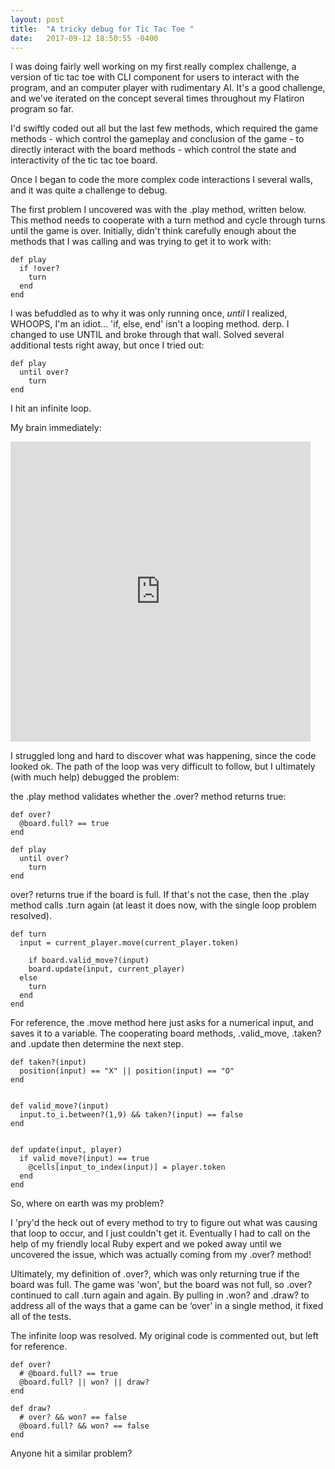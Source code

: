 ```yaml
---
layout: post
title:  "A tricky debug for Tic Tac Toe "
date:   2017-09-12 18:50:55 -0400
---
```



I was doing fairly well working on my first really complex challenge, a version of tic tac toe with CLI component for users to interact with the program, and an computer player with rudimentary AI. It's a good challenge, and we've iterated on the concept several times throughout my Flatiron program so far. 

I'd swiftly coded out all but the last few methods, which required the game methods - which control the gameplay and conclusion of the game - to directly interact with the board methods - which control the state and interactivity of the tic tac toe board.

Once I began to code the more complex code interactions I several walls, and it was quite a challenge to debug.  

The first problem I uncovered was with the .play method, written below. This method needs to cooperate with a turn method and cycle through turns until the game is over. Initially, didn't think carefully enough about the methods that I was calling and was trying to get it to work with:


```
def play
  if !over?
    turn
  end
end
```


I was befuddled as to why it was only running once, *until* I realized, WHOOPS, I'm an idiot...  'if, else, end'  isn't a looping method. derp. I changed to use UNTIL and broke through that wall. Solved several additional tests right away, but once I tried out: 


```
def play
  until over?
    turn
end 
```


I hit an infinite loop.

<blockquote class="imgur-embed-pub" lang="en" data-id="a/NXcHe"><a href="//imgur.com/NXcHe"></a></blockquote><script async src="//s.imgur.com/min/embed.js" charset="utf-8"></script>

My brain immediately:

<iframe src="https://giphy.com/embed/IBkWv4OLecliM" width="480" height="480" frameBorder="0" class="giphy-embed" allowFullScreen></iframe><p><a href="https://giphy.com/gifs/what-sailor-moon-wut-IBkWv4OLecliM"></a></p>

I struggled long and hard to discover what was happening, since the code looked ok. The path of the loop was very difficult to follow, but I ultimately (with much help) debugged the problem:

the .play method validates whether the .over? method returns true:


```
def over?
  @board.full? == true
end
```


```
def play
  until over?
    turn
end 
```


over? returns true if the board is full. 
If that's not the case, then the .play method calls .turn again (at least it does now, with the single loop problem resolved).


```
def turn
  input = current_player.move(current_player.token)
  
	if board.valid_move?(input)
    board.update(input, current_player)
  else
    turn
  end
end
```


For reference, the .move method here just asks for a numerical input, and saves it to a variable.
The cooperating board methods, .valid_move, .taken? and .update then determine the next step.


```
def taken?(input)
  position(input) == "X" || position(input) == "O"
end 


def valid_move?(input)
  input.to_i.between?(1,9) && taken?(input) == false
end 


def update(input, player)
  if valid_move?(input) == true
    @cells[input_to_index(input)] = player.token
  end 
end 
```

So, where on earth was my problem?

I 'pry'd the heck out of every method to try to figure out what was causing that loop to occur, and I just couldn't get it. Eventually I had to call on the help of my friendly local Ruby expert and we poked away until we uncovered the issue, which was actually coming from my .over? method!

Ultimately, my definition of .over?, which was only returning true if the board was full. The game was 'won', but the board was not full, so .over? continued to call .turn again and again. By pulling in .won? and .draw? to address all of the ways that a game can be ‘over’ in a single method, it fixed all of the tests.

The infinite loop was resolved.
My original code is commented out, but left for reference. 

```
def over?
  # @board.full? == true
  @board.full? || won? || draw?
end
```

``` 
def draw?
  # over? && won? == false
  @board.full? && won? == false
end
```

Anyone hit a similar problem?


